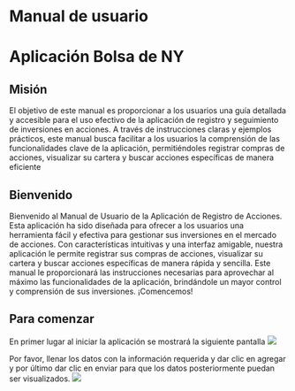 # Manual de usuario
# Aplicación Bolsa de NY

## Misión
El objetivo de este manual es proporcionar a los usuarios una guía detallada y accesible para el uso efectivo de la aplicación de registro y seguimiento de inversiones en acciones. A través de instrucciones claras y ejemplos prácticos, este manual busca facilitar a los usuarios la comprensión de las funcionalidades clave de la aplicación, permitiéndoles registrar compras de acciones, visualizar su cartera y buscar acciones específicas de manera eficiente

## Bienvenido
Bienvenido al Manual de Usuario de la Aplicación de Registro de Acciones. Esta aplicación ha sido diseñada para ofrecer a los usuarios una herramienta fácil y efectiva para gestionar sus inversiones en el mercado de acciones. Con características intuitivas y una interfaz amigable, nuestra aplicación le permite registrar sus compras de acciones, visualizar su cartera y buscar acciones específicas de manera rápida y sencilla. Este manual le proporcionará las instrucciones necesarias para aprovechar al máximo las funcionalidades de la aplicación, brindándole un mayor control y comprensión de sus inversiones. ¡Comencemos!

## Para comenzar
En primer lugar al iniciar la aplicación se mostrará la siguiente pantalla
![](image.png) 

Por favor, llenar los datos con la información requerida y dar clic en agregar y por último dar clic en enviar para que los datos posteriormente puedan ser visualizados.
![](image-1.png)

